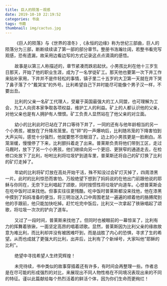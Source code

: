 ```yaml
---
title: 巨人的陨落－观感
date: 2019-10-10 22:19:52
categories: 书虫
tags: 书籍
thumbnail: img/cactus.jpg
---
```


<p style="text-indent:30px">《巨人的陨落》与《世界的凛冬》,《永恒的边缘》称为世纪三部曲，巨人的陨落分为三部，断断续续读了第一部的部分章节。整册书浩瀚壮阔，若整书看完写观感，恐有遗漏，故采用边看边写的方式记录这点点滴滴的感悟。</p>

<!-- more -->

<p style="text-indent:30px">故事是以第三人称描述的，章节紧凑而跌宕起伏。小男孩比利在他十三岁生日那天，开始了他的职业生涯，成为了一名学徒矿工。那天他也要第一次下井工作来贴补家用，下井并不是件轻松的事情，镇子里二十五岁的大卫第一天就在井下哭了鼻子落了个"戴哭宝"的外号。比利希望自己下井时能尽可能像个男子汉一样，不要出丑。</p>

<p style="text-indent:30px">比利的父亲一名矿工代理人，受雇于英国最强大的工人同盟，也可理解为工会，为工人向资本家争取各项权益，维护工人的利益。矿上的人都认识他的父亲，对他父亲也是有人拥护有人憎恨。矿工负责人显然站在了他父亲的对立面。</p>

<p style="text-indent:30px">幼小的比利此时已站在了井口等待下井了，一同的还有与他年龄相当的另一个小男孩，被放在了升降吊笼里。在"砰"的一声爆响后，比利随吊笼的下降害怕到大声尖叫，感觉十分强烈，他就要憋不住眼泪了。边上的小男孩更是一脸刷白。吊笼渐缓，慢慢停了下来，比利颤抖着走了出来。普莱斯负责将他们带到工区，走过马厩时，放下了另一个小男孩，他们继续向另一个更旧、更狭窄的通道走去，在检修口处放下了比利，吩咐比利将垃圾铲到道车里，普莱斯还将自己的矿灯换了比利的矿灯走掉了。</p>

<p style="text-indent:30px">年幼的比利将矿灯放在高处开始干活，殊不知没过会矿灯灭掉了，四周漆黑一片。此时的比利惊恐而害怕，万般绝望下想到了妈妈说的在他出门前跟他说的耶稣与你同在，无奈下比利唱起了颂歌，同时按惯性将垃圾铲向道车。心想普莱斯会在吃中饭时过来找他。但事实往往更残酷，吃中饭时普莱斯都没来找他，他在漆黑中摸到了妈妈准备的便当，将三明治送入口中周围老鼠一遍遍的顺着他的胳膊爬到他的手跟前，他只能加快吃掉。赶忙吃完中饭后，比利又一次拿起了铁锹唱起了颂歌，将垃圾一次次的铲向了道车。</p>

<p style="text-indent:30px">又过了一段时间，普莱斯来找他了。但同时也被眼前的一幕惊呆了，比利有力的挥舞着铁锹，一面坚定高昂的唱着颂歌。显然，普莱斯因为比利父亲的缘故故意为难比利，而比利却并没有被困难吓到，而是战胜了内心的恐惧，寻求了生的希望。从而也成就了更强大的比利，出井后，比利有了个新绰号，大家叫他"耶稣的比利"。</p>

<p style="text-indent:30px">绝望中寻找希望人生终究辉煌！</p>

<p style="text-indent:30px">未完待续，书中类似的故事穿插着还有许多，有时间会再整理一些。作者总是在尽可能的形成强烈的对比，来展现出不同人物性格在不同境况表现出来的不同的特征。谨以此篇献给每个热烈活着的鲜活个体，因为你们生命而更绚烂！</p>